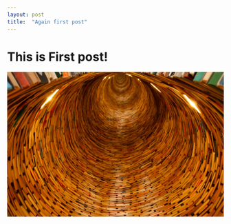```yaml
---
layout: post
title:  "Again first post"
---
```

# This is First post!

![Nice picture](/assets/book-tunnel.jpg)